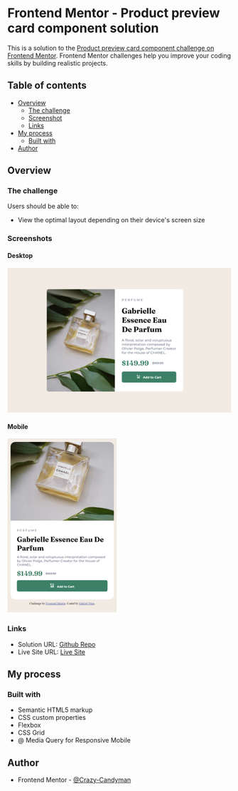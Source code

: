 # Frontend Mentor - Product preview card component solution

This is a solution to the [Product preview card component challenge on Frontend Mentor](https://www.frontendmentor.io/challenges/product-preview-card-component-GO7UmttRfa). Frontend Mentor challenges help you improve your coding skills by building realistic projects. 

## Table of contents

- [Overview](#overview)
  - [The challenge](#the-challenge)
  - [Screenshot](#screenshot)
  - [Links](#links)
- [My process](#my-process)
  - [Built with](#built-with)
- [Author](#author)

## Overview

### The challenge

Users should be able to:

- View the optimal layout depending on their device's screen size

### Screenshots

#### Desktop

![](/screenshots/desktop_screenshot.png)

#### Mobile

![](/screenshots/mobile_screenshot.png)

### Links

- Solution URL: [Github Repo](https://github.com/Crazy-Candyman/Product-Card)
- Live Site URL: [Live Site](https://crazy-candyman.github.io/Product-Card/)

## My process

### Built with

- Semantic HTML5 markup
- CSS custom properties
- Flexbox
- CSS Grid
- @ Media Query for Responsive Mobile

## Author

- Frontend Mentor - [@Crazy-Candyman](https://www.frontendmentor.io/profile/Crazy-Candyman)

